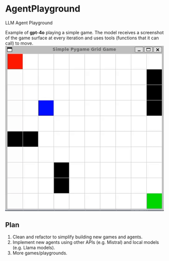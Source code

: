 # AgentPlayground
LLM Agent Playground

Example of **gpt-4o** playing a simple game. The model receives a screenshot of the game surface at every iteration and uses tools (functions that it can call) to move.
![gpt-4o playing a game](./readme_assets/game_recording.gif)

## Plan
1. Clean and refactor to simplify building new games and agents.
2. Implement new agents using other APIs (e.g. Mistral) and local models (e.g. Llama models).
3. More games/playgrounds.

